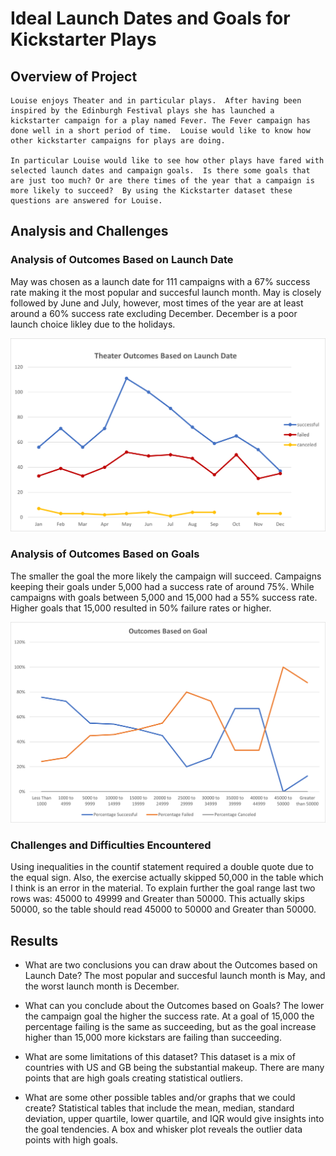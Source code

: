 # Ideal Launch Dates and Goals for Kickstarter Plays

## Overview of Project
    Louise enjoys Theater and in particular plays.  After having been inspired by the Edinburgh Festival plays she has launched a kickstarter campaign for a play named Fever. The Fever campaign has done well in a short period of time.  Louise would like to know how other kickstarter campaigns for plays are doing.  
    
    In particular Louise would like to see how other plays have fared with selected launch dates and campaign goals.  Is there some goals that are just too much? Or are there times of the year that a campaign is more likely to succeed?  By using the Kickstarter dataset these questions are answered for Louise.  

## Analysis and Challenges

### Analysis of Outcomes Based on Launch Date
May was chosen as a launch date for 111 campaigns with a 67% success rate making it the most popular and succesful launch month.  May is closely followed by June and July, however, most times of the year are at least around a 60% success rate excluding December.  December is a poor launch choice likley due to the holidays.  

![alt text](https://github.com/jj2773/kickstarter-analysis/blob/main/Theater_Outcomes_vs_Launch.png)

### Analysis of Outcomes Based on Goals
The smaller the goal the more likely the campaign will succeed.  Campaigns keeping their goals under 5,000 had a success rate of around 75%.  While campaigns with goals between 5,000 and 15,000 had a 55% success rate.  Higher goals that 15,000 resulted in 50% failure rates or higher.

![alt text](https://github.com/jj2773/kickstarter-analysis/blob/main/Outcomes_vs_Goals.png)

### Challenges and Difficulties Encountered
Using inequalities in the countif statement required a double quote due to the equal sign.  Also, the exercise actually skipped 50,000 in the table which I think is an error in the material.  To explain further the goal range last two rows was: 45000 to 49999 and Greater than 50000.  This actually skips 50000, so the table should read 45000 to 50000 and Greater than 50000.

## Results

- What are two conclusions you can draw about the Outcomes based on Launch Date?  The most popular and succesful launch month is May, and the worst launch month is December.

- What can you conclude about the Outcomes based on Goals? The lower the campaign goal the higher the success rate.  At a goal of 15,000 the percentage failing is the same as succeeding, but as the goal increase higher than 15,000 more kickstars are failing than succeeding.

- What are some limitations of this dataset? This dataset is a mix of countries with US and GB being the substantial makeup.  There are many points that are high goals creating statistical outliers.

- What are some other possible tables and/or graphs that we could create?  Statistical tables that include the mean, median, standard deviation, upper quartile, lower quartile, and IQR would give insights into the goal tendencies.  A box and whisker plot reveals the outlier data points with high goals.
